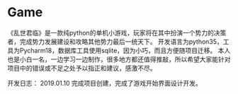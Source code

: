 # Game
《乱世君临》是一款纯python的单机小游戏，玩家将在其中扮演一个势力的决策者，完成势力发展建设和攻略其他势力最后一统天下。
开发语言为python35，工具为Pycharm18，数据库工具使用sqlite，因为小巧，而且方便随项目迁移。
本人也是小白一名，一边学习一边制作，很多地方都还值得推敲，所以希望大家能针对项目中的错误或不足之处予以指正和建议，感激不尽。

开发日志：
2019.01.10
  完成项目创建，完成了游戏开始界面设计开发。
 
